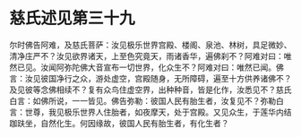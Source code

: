 # 慈氏述见第三十九
尔时佛告阿难，及慈氏菩萨：汝见极乐世界宫殿、楼阁、泉池、林树，具足微妙、清净庄严不？汝见欲界诸天，上至色究竟天，雨诸香华，遍佛刹不？阿难对曰：唯然已见。汝闻阿弥陀佛大音宣布一切世界，化众生不？阿难对曰：唯然已闻。佛言：汝见彼国净行之众，游处虚空，宫殿随身，无所障碍，遍至十方供养诸佛不？及见彼等念佛相续不？复有众鸟住虚空界，出种种音，皆是化作，汝悉见不？慈氏白言：如佛所说，一一皆见。佛告弥勒：彼国人民有胎生者，汝复见不？弥勒白言：世尊，我见极乐世界人住胎者，如夜摩天，处于宫殿。又见众生，于莲华内结跏趺坐，自然化生。何因缘故，彼国人民有胎生者，有化生者？

